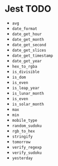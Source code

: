 # Jest TODO

- `avg`
- `date_format`
- `date_get_hour`
- `date_get_month`
- `date_get_second`
- `date_get_slices`
- `date_get_timestamp`
- `date_get_year`
- `hex_to_rgba`
- `is_divisible`
- `is_dom`
- `is_even`
- `is_leap_year`
- `is_lunar_month`
- `is_even`
- `is_solar_month`
- `max`
- `min`
- `mobile_type`
- `random_sudoku`
- `rgb_to_hex`
- `stringify`
- `tomorrow`
- `verify_regexp`
- `verify_sudoku`
- `yesterday`
